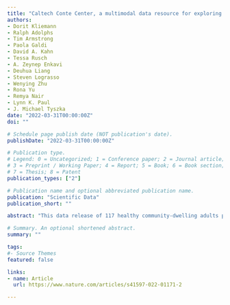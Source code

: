 ```yaml
---
title: "Caltech Conte Center, a multimodal data resource for exploring social cognition and decision-making"
authors:
- Dorit Kliemann
- Ralph Adolphs
- Tim Armstrong
- Paola Galdi
- David A. Kahn
- Tessa Rusch
- A. Zeynep Enkavi
- Deuhua Liang
- Steven Lograsso
- Wenying Zhu
- Rona Yu
- Remya Nair
- Lynn K. Paul
- J. Michael Tyszka 
date: "2022-03-31T00:00:00Z"
doi: ""

# Schedule page publish date (NOT publication's date).
publishDate: "2022-03-31T00:00:00Z"

# Publication type.
# Legend: 0 = Uncategorized; 1 = Conference paper; 2 = Journal article;
# 3 = Preprint / Working Paper; 4 = Report; 5 = Book; 6 = Book section;
# 7 = Thesis; 8 = Patent
publication_types: ["2"]

# Publication name and optional abbreviated publication name.
publication: "Scientific Data"
publication_short: ""

abstract: "This data release of 117 healthy community-dwelling adults provides multimodal high-quality neuroimaging and behavioral data for the investigation of brain-behavior relationships. We provide structural MRI, resting-state functional MRI, movie functional MRI, together with questionnaire-based and task-based psychological variables; many of the participants have multiple datasets from retesting over the course of several years. Our dataset is distinguished by utilizing open-source data formats and processing tools (BIDS, FreeSurfer, fMRIPrep, MRIQC), providing data that is thoroughly quality checked, preprocessed to various extents and available in multiple anatomical spaces. A customizable denoising pipeline is provided as open-source code that includes tools for the generation of functional connectivity matrices and initialization of individual difference analyses. Behavioral data include a comprehensive set of psychological assessments on gold-standard instruments encompassing cognitive function, mood and personality, together with exploratory factor analyses. The dataset provides an in-depth, multimodal resource for investigating associations between individual differences, brain structure and function, with a focus on the domains of social cognition and decision-making."

# Summary. An optional shortened abstract.
summary: ""

tags:
#- Source Themes
featured: false

links:
- name: Article
  url: https://www.nature.com/articles/s41597-022-01171-2

---
```

